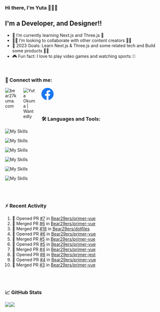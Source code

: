 ### Hi there, I'm Yuta 🤟🏻🐻

## I'm a Developer, and Designer!!

- 🌱 I’m currently learning Next.js and Three.js 🤣
- 👬🏻 I’m looking to collaborate with other content creators 👋🏻
- 🥅 2023 Goals: Learn Next.js & Three.js and some related tech and Build some products 💪🏻
- 🎮 Fun fact: I love to play video games and watching sports ⚾️

<br />

### :wave: Connect with me:

[<img align="left" alt="bear27kuma.com" width="40px" src="https://user-images.githubusercontent.com/39920490/156489586-f125813b-e344-46d6-9306-f5786684b976.jpg" style="margin-right: 20px;" />](https://bear29ers.github.io/)
[<img align="left" alt="Yuta Okuma | Wantedly" width="40px" src="https://user-images.githubusercontent.com/39920490/156489528-fdc520d6-10f1-43b6-8bf8-fadf8dcf1a90.jpg" style="margin-right: 20px;" />](https://www.wantedly.com/id/yuta_okuma_b)
[<img align="left" alt="Yuta Okuma | Facebook" width="40px" src="https://github.com/github/explore/blob/main/topics/facebook/facebook.png?raw=true" style="margin-right: 20px;" />](https://www.facebook.com/kumakuma1129/)

[//]: # '[<img align="left" alt="Yuta Okuma | Instagram" width="40px" src="https://github.com/github/explore/blob/main/topics/instagram/instagram.png?raw=true" />](https://www.instagram.com/bear_27earl/)'

<br />
<br />
<br />
<br />

### :hammer_and_wrench: Languages and Tools:

![My Skills](https://skillicons.dev/icons?i=html,css,sass,tailwind,bootstrap,js)

![My Skills](https://skillicons.dev/icons?i=ts,jquery,react,nextjs,vercel,vue)

![My Skills](https://skillicons.dev/icons?i=nodejs,express,jest,php,laravel,mysql)

![My Skills](https://skillicons.dev/icons?i=docker,git,github,githubactions,aws,linux)

![My Skills](https://skillicons.dev/icons?i=vim,neovim,lua,md,idea,vscode)

![My Skills](https://skillicons.dev/icons?i=atom,webpack,xd,ps,ai,ae)

<br />
<br />

### :zap: Recent Activity

<!--START_SECTION:activity-->

1. 💪 Opened PR [#7](https://github.com/Bear29ers/primer-vue/pull/7) in [Bear29ers/primer-vue](https://github.com/Bear29ers/primer-vue)
2. 🎉 Merged PR [#6](https://github.com/Bear29ers/primer-vue/pull/6) in [Bear29ers/primer-vue](https://github.com/Bear29ers/primer-vue)
3. 🎉 Merged PR [#18](https://github.com/Bear29ers/dotfiles/pull/18) in [Bear29ers/dotfiles](https://github.com/Bear29ers/dotfiles)
4. 💪 Opened PR [#6](https://github.com/Bear29ers/primer-vue/pull/6) in [Bear29ers/primer-vue](https://github.com/Bear29ers/primer-vue)
5. 🎉 Merged PR [#5](https://github.com/Bear29ers/primer-vue/pull/5) in [Bear29ers/primer-vue](https://github.com/Bear29ers/primer-vue)
6. 💪 Opened PR [#5](https://github.com/Bear29ers/primer-vue/pull/5) in [Bear29ers/primer-vue](https://github.com/Bear29ers/primer-vue)
7. 🎉 Merged PR [#4](https://github.com/Bear29ers/primer-vue/pull/4) in [Bear29ers/primer-vue](https://github.com/Bear29ers/primer-vue)
8. 💪 Opened PR [#8](https://github.com/Bear29ers/primer-jest/pull/8) in [Bear29ers/primer-jest](https://github.com/Bear29ers/primer-jest)
9. 💪 Opened PR [#4](https://github.com/Bear29ers/primer-vue/pull/4) in [Bear29ers/primer-vue](https://github.com/Bear29ers/primer-vue)
10. 🎉 Merged PR [#3](https://github.com/Bear29ers/primer-vue/pull/3) in [Bear29ers/primer-vue](https://github.com/Bear29ers/primer-vue)

<!--END_SECTION:activity-->

<br />
<br />

### :chart_with_upwards_trend: GitHub Stats

<div style="display: flex;">
    <a href="https://github.com/Bear29ers">
        <img height="200px;" src="https://github-readme-stats.vercel.app/api?username=Bear29ers&show_icons=true&theme=bear">
    </a>
    <a href="https://github.com/Bear29ers">
        <img height="200px" src="https://github-readme-stats.vercel.app/api/top-langs/?username=Bear29ers&langs_count=6&layout=compact&theme=bear">
    </a>
</div>
